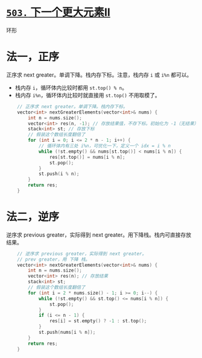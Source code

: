 # [`503.` 下一个更大元素II](https://leetcode.cn/problems/next-greater-element-ii/)

环形

# 法一，正序

正序求 next greater。单调下降。栈内存下标。注意，栈内存 `i` 或 `i%n` 都可以。
- 栈内存 `i`，循环体内比较时都用 `st.top() % n`。
- 栈内存 `i%n`，循环体内比较时就直接用 `st.top()` 不用取模了。

```cpp
    // 正序求 next greater。单调下降。栈内存下标。
    vector<int> nextGreaterElements(vector<int>& nums) {
        int n = nums.size();
        vector<int> res(n, -1); // 存放结果值，不存下标。初始化为 -1（无结果）
        stack<int> st; // 存放下标
        // 假装这个数组长度翻倍了
        for (int i = 0; i <= 2 * n - 1; i++) {
            // 循环体内有三处 i%n，可优化一下，定义一个 idx = i % n
            while (!st.empty() && nums[st.top()] < nums[i % n]) {
                res[st.top()] = nums[i % n];
                st.pop();
            }
            st.push(i % n);
        }
        return res;
    }
```

# 法二，逆序

逆序求 previous greater，实际得到 next greater。用下降栈。栈内可直接存放结果。

```cpp
    // 逆序求 previous greater，实际得到 next greater。
    // prev greater，用 下降 栈。
    vector<int> nextGreaterElements(vector<int>& nums) {
        int n = nums.size();
        vector<int> res(n); // 存放结果
        stack<int> st;
        // 假装这个数组长度翻倍了
        for (int i = 2 * nums.size() - 1; i >= 0; i--) {
            while (!st.empty() && st.top() <= nums[i % n]) {
                st.pop();
            }
            if (i <= n - 1) {
                res[i] = st.empty() ? -1 : st.top();
            }
            st.push(nums[i % n]);
        }
        return res;
    }
```